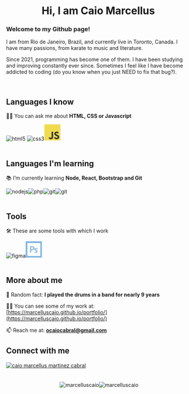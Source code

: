 <h1 align="center">Hi, I am Caio Marcellus</h1>



### Welcome to my Github page!

I am from Rio de Janeiro, Brazil, and currently live in Toronto, Canada. I have many passions, from karate to music and literature. 

Since 2021, programming has become one of them. I have been studying and improving constantly ever since. Sometimes I feel like I have become addicted to coding (do you know when you just NEED to fix that bug?).

<br>


## Languages I know

:technologist: You can ask me about **HTML, CSS or Javascript**

<div align="left"><img src="https://cdn.jsdelivr.net/gh/devicons/devicon/icons/html5/html5-original.svg" alt="html5" width="45" height="45"/> <img src="https://cdn.jsdelivr.net/gh/devicons/devicon/icons/css3/css3-original.svg" alt="css3" width="45" height="45"/><img src="https://raw.githubusercontent.com/devicons/devicon/master/icons/javascript/javascript-original.svg" alt="javascript" width="45" height="45"/></div>

<br>

## Languages I'm learning
:books: I’m currently learning **Node, React, Bootstrap and Git**
<div align="left"><img src="https://cdn.jsdelivr.net/gh/devicons/devicon/icons/nodejs/nodejs-plain-wordmark.svg" alt="nodejs" width="45" height="45"/><img src="https://cdn.jsdelivr.net/gh/devicons/devicon/icons/react/react-original.svg" alt="php" width="45" height="45"/><img src="https://cdn.jsdelivr.net/gh/devicons/devicon/icons/bootstrap/bootstrap-original.svg" alt="git" width="45" height="45"/><img src="https://www.vectorlogo.zone/logos/git-scm/git-scm-icon.svg" alt="git" width="45" height="45"/></div>

<br>

## Tools
:hammer_and_wrench: These are some tools with which I work
<div align="left"><img src="https://www.vectorlogo.zone/logos/figma/figma-icon.svg" alt="figma" width="45" height="45"/><img src="https://raw.githubusercontent.com/devicons/devicon/master/icons/photoshop/photoshop-line.svg" alt="photoshop" width="45" height="45"/></div>

<br>

## More about me
:metal: Random fact: **I played the drums in a band for nearly 9 years**

👨‍💻 You can see some of my work at: [https://marcelluscaio.github.io/portfolio/](https://marcelluscaio.github.io/portfolio/)

📫 Reach me at: **ocaiocabral@gmail.com**

## Connect with me
<div align="left"><a href="https://linkedin.com/in/caio marcellus martinez cabral" target="blank"><img align="center" src="https://raw.githubusercontent.com/rahuldkjain/github-profile-readme-generator/master/src/images/icons/Social/linked-in-alt.svg" alt="caio marcellus martinez cabral" height="30" width="40" /></a></div>

<br>
<br>

<div align="center">&nbsp;<img align="center" height="175px" src="https://github-readme-stats.vercel.app/api?username=marcelluscaio&show_icons=true&locale=en&theme=dracula" alt="marcelluscaio" /><img align="center" height="175px"  src="https://github-readme-stats.vercel.app/api/top-langs?username=marcelluscaio&show_icons=true&locale=en&layout=compact&theme=dracula" alt="marcelluscaio" /></div>

